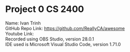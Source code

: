 # Project 0 CS 2400
Name: Ivan Trinh  
GitHub Repo Link: https://github.com/ReallyCA/awesome  
Youtube Link:  
Recorded using OBS Studio, version 28.0.1  
IDE used is Microsoft Visual Studio Code, version 1.71.0  